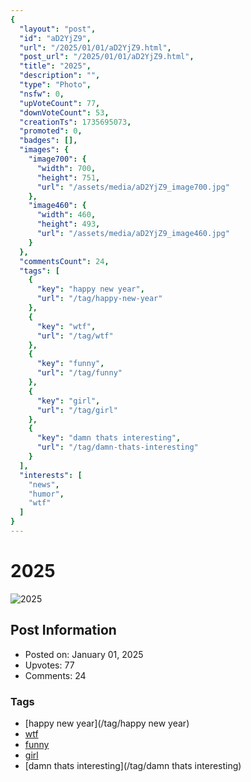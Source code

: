 ```yaml
---
{
  "layout": "post",
  "id": "aD2YjZ9",
  "url": "/2025/01/01/aD2YjZ9.html",
  "post_url": "/2025/01/01/aD2YjZ9.html",
  "title": "2025",
  "description": "",
  "type": "Photo",
  "nsfw": 0,
  "upVoteCount": 77,
  "downVoteCount": 53,
  "creationTs": 1735695073,
  "promoted": 0,
  "badges": [],
  "images": {
    "image700": {
      "width": 700,
      "height": 751,
      "url": "/assets/media/aD2YjZ9_image700.jpg"
    },
    "image460": {
      "width": 460,
      "height": 493,
      "url": "/assets/media/aD2YjZ9_image460.jpg"
    }
  },
  "commentsCount": 24,
  "tags": [
    {
      "key": "happy new year",
      "url": "/tag/happy-new-year"
    },
    {
      "key": "wtf",
      "url": "/tag/wtf"
    },
    {
      "key": "funny",
      "url": "/tag/funny"
    },
    {
      "key": "girl",
      "url": "/tag/girl"
    },
    {
      "key": "damn thats interesting",
      "url": "/tag/damn-thats-interesting"
    }
  ],
  "interests": [
    "news",
    "humor",
    "wtf"
  ]
}
---
```


# 2025

![2025](/assets/media/aD2YjZ9_image700.jpg)

## Post Information

- Posted on: January 01, 2025
- Upvotes: 77
- Comments: 24

### Tags

- [happy new year](/tag/happy new year)
- [wtf](/tag/wtf)
- [funny](/tag/funny)
- [girl](/tag/girl)
- [damn thats interesting](/tag/damn thats interesting)
